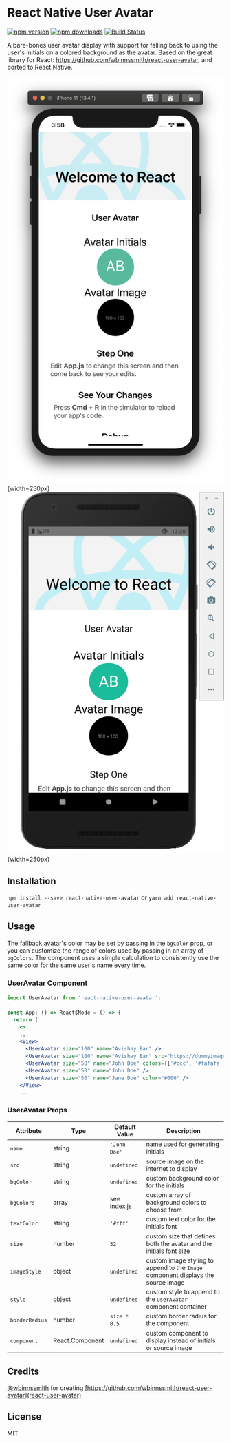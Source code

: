 # React Native User Avatar

[![npm version](https://img.shields.io/npm/v/react-native-user-avatar.svg?style=flat-square)](https://www.npmjs.com/package/react-native-user-avatar)
[![npm downloads](https://img.shields.io/npm/dm/react-native-user-avatar.svg?style=flat-square)](https://www.npmjs.com/package/react-native-user-avatar)
[![Build Status](https://travis-ci.org/avishayil/react-native-user-avatar.svg?branch=master)](https://travis-ci.org/avishayil/react-native-user-avatar)

A bare-bones user avatar display with support for falling back to using the user's initials on a colored background as the avatar.
Based on the great library for React: https://github.com/wbinnssmith/react-user-avatar, and ported to React Native.

![iOS Screenshot](./screenshots/ios.png){width=250px}
![Android Screenshot](./screenshots/android.png){width=250px}

## Installation

`npm install --save react-native-user-avatar` or `yarn add react-native-user-avatar`

## Usage

The fallback avatar's color may be set by passing in the `bgColor` prop, or you can customize the range of colors
used by passing in an array of `bgColors`. The component uses a simple calculation to consistently use the same
color for the same user's name every time.

### UserAvatar Component

```jsx
import UserAvatar from 'react-native-user-avatar';

const App: () => React$Node = () => {
  return (
    <>
    ...
    <View>
      <UserAvatar size="100" name="Avishay Bar" />
      <UserAvatar size="100" name="Avishay Bar" src="https://dummyimage.com/100x100/000/fff" />
      <UserAvatar size="50" name="John Doe" colors={['#ccc', '#fafafa', '#ccaabb']}/>
      <UserAvatar size="50" name="John Doe" />
      <UserAvatar size="50" name="Jane Doe" color="#000" />
    </View>
    ...
```

### UserAvatar Props

Attribute        | Type            | Default Value | Description
---------------- | --------------- | ------------- | -----------
`name`           | string          | `'John Doe'`  | name used for generating initials
`src`            | string          | `undefined`   | source image on the internet to display
`bgColor`        | string          | `undefined`   | custom background color for the initials
`bgColors`       | array           | see index.js  | custom array of background colors to choose from
`textColor`      | string          | `'#fff'`      | custom text color for the initials font
`size`           | number          | `32`          | custom size that defines both the avatar and the initials font size
`imageStyle`     | object          | `undefined`   | custom image styling to append to the `Image` component displays the source image
`style`          | object          | `undefined`   | custom style to append to the `UserAvatar` component container
`borderRadius`   | number          | `size * 0.5`  | custom border radius for the component
`component`      | React.Component | `undefined`   | custom component to display instead of initials or source image

## Credits

[@wbinnssmith](https://github.com/wbinnssmith/) for creating [https://github.com/wbinnssmith/react-user-avatar](react-user-avatar)

## License

MIT
